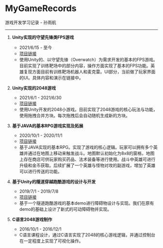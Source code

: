 # MyGameRecords
游戏开发学习记录 - 孙雨航

-----
1. **Unity实现的守望先锋类FPS游戏**    
    - 2021/6/15 - 至今
    - [项目链接](https://github.com/sunyuhang01/OverwatchWithUnity)
    - 使用Unity的、以守望先锋（Overwatch）为需求开发的基本的FPS游戏。目前实现了训练靶场中的部分内容，操作方面实现了基本的FPS功能。英雄复现方面目前有训练靶场机器人和麦克雷。UI部分，当前做了玩家界面的UI。具体内容和演示在链接中。    

2. **Unity实现的2048游戏**
    - 2021/6/1 - 2021/6/30
    - [项目链接](https://github.com/sunyuhang01/2048WithUnity)
    - 使用Unity开发的2048小游戏。目前实现了2048游戏的核心玩法与功能，使用拖拽合并方块。每次拖拽后会自动随机生成新的方块。

3. **基于JAVA的基本RPG游戏实现及拓展**
    - 2020/10/1 - 2020/11/1
    - [项目链接](https://github.com/sunyuhang01/MyGameRecords)
    - 基于JAVA实现的基本RPG。实现了游戏的核心逻辑。玩家可以拥有多个英雄并通过在地图上移动来触发战斗。地图默认初始化为8x8的窗格，地图上存在商店可供玩家购买药品、法术装备等进行使用。战斗中英雄可进行升级和金币获取。后续扩展了一个英雄与怪物对攻的副游戏，增加了英雄可以进行传送的功能。    

4. **基于Unity的隧道穿越跑酷游戏的设计与开发**
    - 2019/7/1 - 2019/7/8
    - [项目链接](https://github.com/sunyuhang01/MyGameRecords)
    - 基于一个隧道跑酷游戏的基本demo进行障碍物设计与实现。我们在原有demo的基础上设计了新式的可动障碍物并实现。

5. **C语言2048游戏制作**
    - 2016/10/1 - 2016/12/1
    - C语言课程设计，通过C语言实现了2048的核心游戏逻辑，并通过控制台在一定程度上实现了可视化操作。
